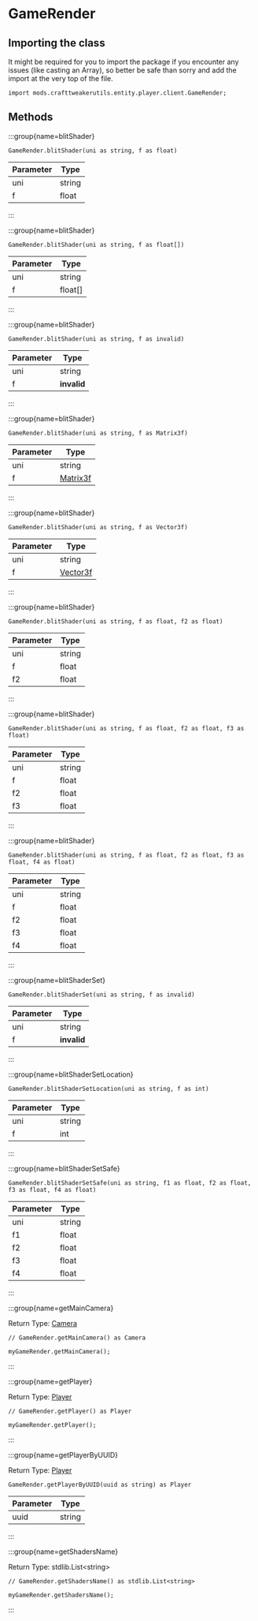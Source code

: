 # GameRender

## Importing the class

It might be required for you to import the package if you encounter any issues (like casting an Array), so better be safe than sorry and add the import at the very top of the file.
```zenscript
import mods.crafttweakerutils.entity.player.client.GameRender;
```


## Methods

:::group{name=blitShader}

```zenscript
GameRender.blitShader(uni as string, f as float)
```

| Parameter |  Type  |
|-----------|--------|
| uni       | string |
| f         | float  |


:::

:::group{name=blitShader}

```zenscript
GameRender.blitShader(uni as string, f as float[])
```

| Parameter |  Type   |
|-----------|---------|
| uni       | string  |
| f         | float[] |


:::

:::group{name=blitShader}

```zenscript
GameRender.blitShader(uni as string, f as invalid)
```

| Parameter |    Type     |
|-----------|-------------|
| uni       | string      |
| f         | **invalid** |


:::

:::group{name=blitShader}

```zenscript
GameRender.blitShader(uni as string, f as Matrix3f)
```

| Parameter |                    Type                     |
|-----------|---------------------------------------------|
| uni       | string                                      |
| f         | [Matrix3f](/vanilla/api/util/math/Matrix3f) |


:::

:::group{name=blitShader}

```zenscript
GameRender.blitShader(uni as string, f as Vector3f)
```

| Parameter |                    Type                     |
|-----------|---------------------------------------------|
| uni       | string                                      |
| f         | [Vector3f](/vanilla/api/util/math/Vector3f) |


:::

:::group{name=blitShader}

```zenscript
GameRender.blitShader(uni as string, f as float, f2 as float)
```

| Parameter |  Type  |
|-----------|--------|
| uni       | string |
| f         | float  |
| f2        | float  |


:::

:::group{name=blitShader}

```zenscript
GameRender.blitShader(uni as string, f as float, f2 as float, f3 as float)
```

| Parameter |  Type  |
|-----------|--------|
| uni       | string |
| f         | float  |
| f2        | float  |
| f3        | float  |


:::

:::group{name=blitShader}

```zenscript
GameRender.blitShader(uni as string, f as float, f2 as float, f3 as float, f4 as float)
```

| Parameter |  Type  |
|-----------|--------|
| uni       | string |
| f         | float  |
| f2        | float  |
| f3        | float  |
| f4        | float  |


:::

:::group{name=blitShaderSet}

```zenscript
GameRender.blitShaderSet(uni as string, f as invalid)
```

| Parameter |    Type     |
|-----------|-------------|
| uni       | string      |
| f         | **invalid** |


:::

:::group{name=blitShaderSetLocation}

```zenscript
GameRender.blitShaderSetLocation(uni as string, f as int)
```

| Parameter |  Type  |
|-----------|--------|
| uni       | string |
| f         | int    |


:::

:::group{name=blitShaderSetSafe}

```zenscript
GameRender.blitShaderSetSafe(uni as string, f1 as float, f2 as float, f3 as float, f4 as float)
```

| Parameter |  Type  |
|-----------|--------|
| uni       | string |
| f1        | float  |
| f2        | float  |
| f3        | float  |
| f4        | float  |


:::

:::group{name=getMainCamera}

Return Type: [Camera](/mods/sixikutils/utils/entity/type/player/client/Camera)

```zenscript
// GameRender.getMainCamera() as Camera

myGameRender.getMainCamera();
```

:::

:::group{name=getPlayer}

Return Type: [Player](/mods/sixikutils/utils/entity/type/player/Player)

```zenscript
// GameRender.getPlayer() as Player

myGameRender.getPlayer();
```

:::

:::group{name=getPlayerByUUID}

Return Type: [Player](/mods/sixikutils/utils/entity/type/player/Player)

```zenscript
GameRender.getPlayerByUUID(uuid as string) as Player
```

| Parameter |  Type  |
|-----------|--------|
| uuid      | string |


:::

:::group{name=getShadersName}

Return Type: stdlib.List&lt;string&gt;

```zenscript
// GameRender.getShadersName() as stdlib.List<string>

myGameRender.getShadersName();
```

:::


